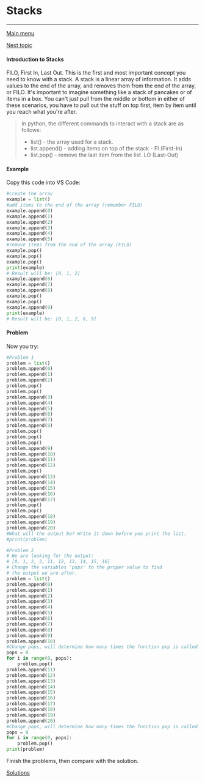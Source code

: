 # Stacks
---
[Main menu](0-welcome.md)

[Next topic](2-topic_linked_list.md)

#### Introduction to Stacks
FILO, First In, Last Out. This is the first and most important concept you need to know with a stack. A stack is a linear array of information. It adds values to the end of the array, and removes them from the end of the array, or FILO. It's important to imagine something like a stack of pancakes or of items in a box. You can't just pull from the middle or bottom in either of these scenarios, you have to pull out the stuff on top first, item by item until you reach what you're after.

> In python, the different commands to interact with a stack are as follows:
> * list() - the array used for a stack. 
> * list.append() - adding items on top of the stack - FI (First-In)
> * list.pop() - remove the last item from the list. LO (Last-Out)
#### Example
Copy this code into VS Code:
```python
#create the array
example = list()
#add items to the end of the array (remember FILO)
example.append(0)
example.append(1)
example.append(2)
example.append(3)
example.append(4)
example.append(5)
#remove items from the end of the array (FILO)
example.pop()
example.pop()
example.pop()
print(example)
# Result will be: [0, 1, 2]
example.append(6)
example.append(7)
example.append(8)
example.pop()
example.pop()
example.append(9)
print(example)
# Result will be: [0, 1, 2, 6, 9]
```
#### Problem
Now you try:

```python
#Problem 1
problem = list()
problem.append(0)
problem.append(1)
problem.append(2)
problem.pop()
problem.pop()
problem.append(3)
problem.append(4)
problem.append(5)
problem.append(6)
problem.append(7)
problem.append(8)
problem.pop()
problem.pop()
problem.pop()
problem.append(9)
problem.append(10)
problem.append(11)
problem.append(12)
problem.pop()
problem.append(13)
problem.append(14)
problem.append(15)
problem.append(16)
problem.append(17)
problem.pop()
problem.pop()
problem.append(18)
problem.append(19)
problem.append(20)
#What will the output be? Write it down before you print the list.
#print(problem)

#Problem 2
# We are looking for the output:
# [0, 1, 2, 3, 11, 12, 13, 14, 15, 16]
# Change the variables 'pops' to the proper value to find
# the output we are after.
problem = list()
problem.append(0)
problem.append(1)
problem.append(2)
problem.append(3)
problem.append(4)
problem.append(5)
problem.append(6)
problem.append(7)
problem.append(8)
problem.append(9)
problem.append(10)
#Change pops, will determine how many times the function pop is called. 
pops = 0
for i in range(0, pops):
    problem.pop()
problem.append(11)
problem.append(12)
problem.append(13)
problem.append(14)
problem.append(15)
problem.append(16)
problem.append(17)
problem.append(18)
problem.append(19)
problem.append(20)
#Change pops, will determine how many times the function pop is called. 
pops = 0
for i in range(0, pops):
    problem.pop()
print(problem)
```
Finish the problems, then compare with the solution.

[Solutions](solution1_stacks.md)